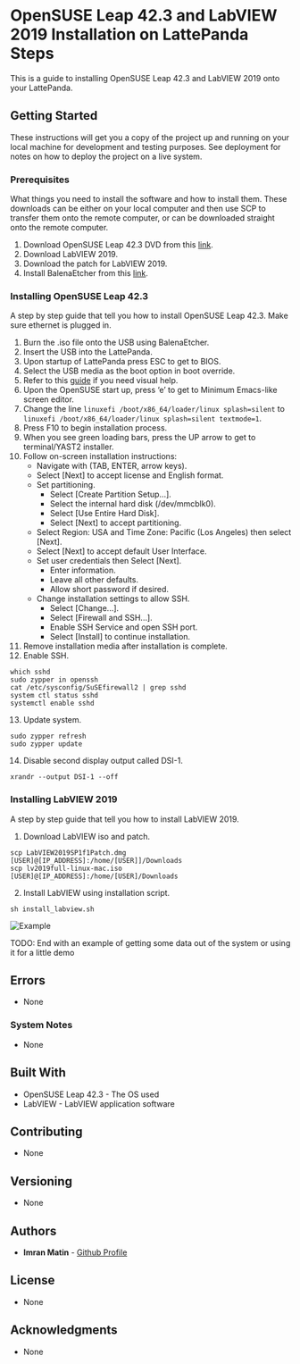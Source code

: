 # OpenSUSE Leap 42.3 and LabVIEW 2019 Installation on LattePanda Steps

This is a guide to installing OpenSUSE Leap 42.3 and LabVIEW 2019 onto your LattePanda.

## Getting Started

These instructions will get you a copy of the project up and running on your local machine for development and testing purposes. See deployment for notes on how to deploy the project on a live system.

### Prerequisites

What things you need to install the software and how to install them. These downloads can be either on your local computer
and then use SCP to transfer them onto the remote computer, or can be downloaded straight onto the remote computer.

1. Download OpenSUSE Leap 42.3 DVD from this [link](http://download.opensuse.org/ports/ppc/distribution/leap/42.3/iso/).
2. Download LabVIEW 2019.
3. Download the patch for LabVIEW 2019.
4. Install BalenaEtcher from this [link](https://www.balena.io/etcher/).

### Installing OpenSUSE Leap 42.3

A step by step guide that tell you how to install OpenSUSE Leap 42.3. Make sure ethernet is plugged in.

1. Burn the .iso file onto the USB using BalenaEtcher.
2. Insert the USB into the LattePanda.
3. Upon startup of LattePanda press ESC to get to BIOS.
4. Select the USB media as the boot option in boot override.
5. Refer to this [guide](https://cloudyday.tech.blog/2018/08/19/lattepanda/) if you need visual help.
6. Upon the OpenSUSE start up, press ‘e’ to get to Minimum Emacs-like screen editor.
7. Change the line `linuxefi /boot/x86_64/loader/linux splash=silent` to `linuxefi /boot/x86_64/loader/linux splash=silent textmode=1`.
8. Press F10 to begin installation process.
9. When you see green loading bars, press the UP arrow to get to terminal/YAST2 installer.
10. Follow on-screen installation instructions:
    - Navigate with (TAB, ENTER, arrow keys).
    - Select [Next] to accept license and English format.
    - Set partitioning.
        - Select [Create Partition Setup...].
        - Select the internal hard disk (/dev/mmcblk0).
        - Select [Use Entire Hard Disk].
        - Select [Next] to accept partitioning.
    - Select Region: USA and Time Zone: Pacific (Los Angeles) then select [Next].
    - Select [Next] to accept default User Interface.
    - Set user credentials then Select [Next].
        - Enter information.
        - Leave all other defaults.
        - Allow short password if desired.
    - Change installation settings to allow SSH.
        - Select [Change...].
        - Select [Firewall and SSH...].
        - Enable SSH Service and open SSH port.
        - Select [Install] to continue installation.
11. Remove installation media after installation is complete.
12. Enable SSH.
```
which sshd
sudo zypper in openssh
cat /etc/sysconfig/SuSEfirewall2 | grep sshd
system ctl status sshd
systemctl enable sshd
```
13. Update system.
```
sudo zypper refresh
sudo zypper update
```
14. Disable second display output called DSI-1.
```
xrandr --output DSI-1 --off
```


### Installing LabVIEW 2019

A step by step guide that tell you how to install LabVIEW 2019.

1. Download LabVIEW iso and patch.
```
scp LabVIEW2019SP1f1Patch.dmg [USER]@[IP_ADDRESS]:/home/[USER]]/Downloads
scp lv2019full-linux-mac.iso [USER]@[IP_ADDRESS]:/home/[USER]/Downloads
```
2. Install LabVIEW using installation script.
```
sh install_labview.sh
```


![Example]()

TODO:
End with an example of getting some data out of the system or using it for a little demo

## Errors

* None

### System Notes

* None

## Built With

* OpenSUSE Leap 42.3 - The OS used
* LabVIEW - LabVIEW application software

## Contributing

* None

## Versioning

* None

## Authors

* **Imran Matin** - [Github Profile](https://github.com/imranmatin23)

## License

* None

## Acknowledgments

* None

